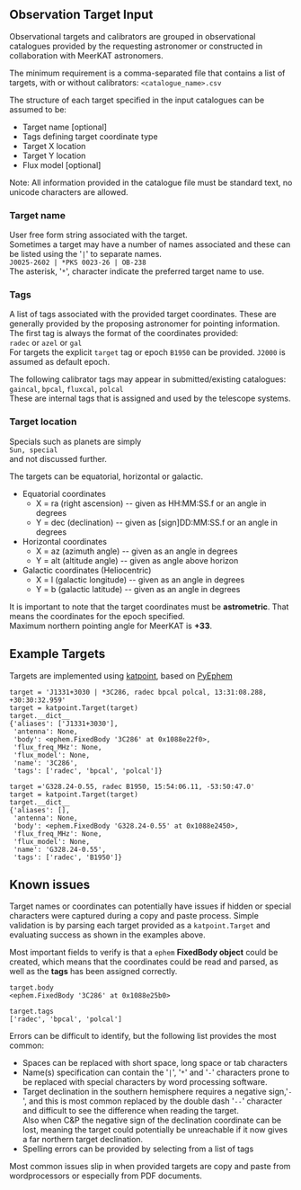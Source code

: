 ## Observation Target Input

Observational targets and calibrators are grouped in observational catalogues provided by the requesting astronomer or constructed in collaboration with MeerKAT astronomers.

The minimum requirement is a comma-separated file that contains a list of targets, with or without calibrators:
`<catalogue_name>.csv`

The structure of each target specified in the input catalogues can be assumed to be:
* Target name [optional]
* Tags defining target coordinate type
* Target X location
* Target Y location
* Flux model [optional]

Note: All information provided in the catalogue file must be standard text, no unicode characters are allowed.

### Target name
User free form string associated with the target.   
Sometimes a target may have a number of names associated and these can be listed using the '`|`' to separate names.   
`J0025-2602 | *PKS 0023-26 | OB-238`   
The asterisk, '`*`', character indicate the preferred target name to use.

### Tags
A list of tags associated with the provided target coordinates.
These are generally provided by the proposing astronomer for pointing information.   
The first tag is always the format of the coordinates provided:    
`radec` or `azel` or `gal`   
For targets the explicit `target` tag or epoch `B1950` can be provided. `J2000` is assumed as default epoch.

The following calibrator tags may appear in submitted/existing catalogues: `gaincal`, `bpcal`, `fluxcal`, `polcal`   
These are internal tags that is assigned and used by the telescope systems.

### Target location

Specials such as planets are simply   
`Sun, special`   
and not discussed further.

The targets can be equatorial, horizontal or galactic.
* Equatorial coordinates
  * X = ra (right ascension) -- given as HH:MM:SS.f or an angle in degrees
  * Y = dec (declination) -- given as [sign]DD:MM:SS.f or an angle in degrees
* Horizontal coordinates
  * X = az (azimuth angle) -- given as an angle in degrees
  * Y = alt (altitude angle) -- given as angle above horizon
* Galactic coordinates (Heliocentric)
  * X = l (galactic longitude) -- given as an angle in degrees
  * Y = b (galactic latitude) -- given as an angle in degrees

It is important to note that the target coordinates must be **astrometric**. That means the coordinates for the epoch specified.   
Maximum northern pointing angle for MeerKAT is **+33**.

## Example Targets
Targets are implemented using [katpoint](https://pypi.org/project/katpoint/), based on [PyEphem](http://rhodesmill.org/pyephem/)

```
target = 'J1331+3030 | *3C286, radec bpcal polcal, 13:31:08.288, +30:30:32.959'
target = katpoint.Target(target)
target.__dict__
{'aliases': ['J1331+3030'],
 'antenna': None,
 'body': <ephem.FixedBody '3C286' at 0x1088e22f0>,
 'flux_freq_MHz': None,
 'flux_model': None,
 'name': '3C286',
 'tags': ['radec', 'bpcal', 'polcal']}
```

```
target ='G328.24-0.55, radec B1950, 15:54:06.11, -53:50:47.0'
target = katpoint.Target(target)
target.__dict__
{'aliases': [],
 'antenna': None,
 'body': <ephem.FixedBody 'G328.24-0.55' at 0x1088e2450>,
 'flux_freq_MHz': None,
 'flux_model': None,
 'name': 'G328.24-0.55',
 'tags': ['radec', 'B1950']}
```

## Known issues
Target names or coordinates can potentially have issues if hidden or special characters were captured during a copy and paste process. Simple validation is by parsing each target provided as a `katpoint.Target` and evaluating success as shown in the examples above.

Most important fields to verify is that a `ephem` **FixedBody object** could be created, which means that the coordinates could be read and parsed, as well as the **tags** has been assigned correctly.
```
target.body
<ephem.FixedBody '3C286' at 0x1088e25b0>

target.tags
['radec', 'bpcal', 'polcal']
```

Errors can be difficult to identify, but the following list provides the most common:
* Spaces can be replaced with short space, long space or tab characters
* Name(s) specification can contain the '`|`', '`*`' and '`-`' characters prone to be replaced with special characters by word processing software.
* Target declination in the southern hemisphere requires a negative sign,'`-`', and this is most common replaced by the double dash '`--`' character and difficult to see the difference when reading the target.   
Also when C&P the negative sign of the declination coordinate can be lost, meaning the target could potentially be unreachable if it now gives a far northern target declination.
* Spelling errors can be provided by selecting from a list of tags

Most common issues slip in when provided targets are copy and paste from wordprocessors or especially from PDF documents.